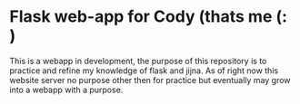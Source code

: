 # Flask web-app for Cody (thats me (: )
This is a webapp in development, the purpose of this repository is to practice and refine my knowledge of flask and jijna. As of right now this website server no purpose other then for practice but eventually
may grow into a webapp with a purpose.